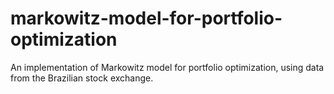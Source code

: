 # markowitz-model-for-portfolio-optimization
An implementation of Markowitz model for portfolio optimization, using data from the Brazilian stock exchange.
